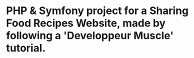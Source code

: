 # PHP & Symfony project for a Sharing Food Recipes Website, made by following a 'Developpeur Muscle' tutorial.
